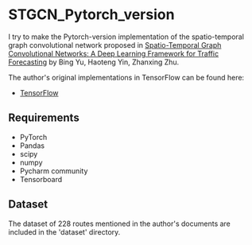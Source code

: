 # STGCN_Pytorch_version
 I try to make the  Pytorch-version implementation of  the spatio-temporal graph convolutional network proposed in [Spatio-Temporal Graph Convolutional Networks: A Deep Learning Framework for Traffic Forecasting](https://arxiv.org/abs/1709.04875) by Bing Yu, Haoteng Yin, Zhanxing Zhu.

The author's original  implementations in TensorFlow can be found here:

  * [TensorFlow](https://github.com/PKUAI26/STGCN-IJCAI-18) 

 ## Requirements

  * PyTorch
  * Pandas
  * scipy
  * numpy
  * Pycharm community
  * Tensorboard

 ## Dataset

The dataset of 228 routes mentioned in the author's documents are included in the 'dataset' directory.

